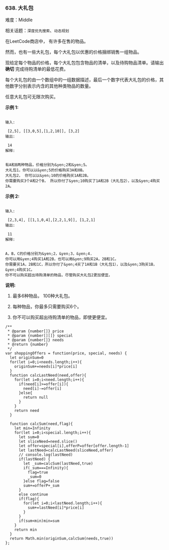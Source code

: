 ### 638. 大礼包

难度：Middle

相关话题：`深度优先搜索`、`动态规划`

在LeetCode商店中， 有许多在售的物品。



然而，也有一些大礼包，每个大礼包以优惠的价格捆绑销售一组物品。



现给定每个物品的价格，每个大礼包包含物品的清单，以及待购物品清单。请输出**确切** 完成待购清单的最低花费。



每个大礼包的由一个数组中的一组数据描述，最后一个数字代表大礼包的价格，其他数字分别表示内含的其他种类物品的数量。



任意大礼包可无限次购买。



**示例 1:** 





```

输入:

 [2,5], [[3,0,5],[1,2,10]], [3,2]
输出:

 14
解释:

 
有A和B两种物品，价格分别为&yen;2和&yen;5。
大礼包1，你可以以&yen;5的价格购买3A和0B。
大礼包2， 你可以以&yen;10的价格购买1A和2B。
你需要购买3个A和2个B， 所以你付了&yen;10购买了1A和2B（大礼包2），以及&yen;4购买2A。
```


**示例 2:** 





```

输入:

 [2,3,4], [[1,1,0,4],[2,2,1,9]], [1,2,1]
输出:

 11
解释:

 
A，B，C的价格分别为&yen;2，&yen;3，&yen;4.
你可以用&yen;4购买1A和2B，也可以用&yen;9购买2A，2B和1C。
你需要买1A，2B和1C，所以你付了&yen;4买了1A和1B（大礼包1），以及&yen;3购买1B， &yen;4购买1C。
你不可以购买超出待购清单的物品，尽管购买大礼包2更加便宜。

```


**说明:** 




1. 最多6种物品， 100种大礼包。

2. 每种物品，你最多只需要购买6个。

3. 你不可以购买超出待购清单的物品，即使更便宜。






```
/**
 * @param {number[]} price
 * @param {number[][]} special
 * @param {number[]} needs
 * @return {number}
 */
var shoppingOffers = function(price, special, needs) {
  let originSum=0
  for(let i=0;i<needs.length;i++){
    originSum+=needs[i]*price[i]
  }
  function calcLastNeed(need,offer){
    for(let i=0;i<need.length;i++){
      if(need[i]>=offer[i]){
        need[i]-=offer[i]
      }else{
        return null
      }
    }
    return need
  }

  function calcSum(need,flag){
    let min=Infinity
    for(let i=0;i<special.length;i++){
      let sum=0
      let sliceNeed=need.slice()
      let offer=special[i],offerP=offer[offer.length-1]
      let lastNeed=calcLastNeed(sliceNeed,offer)
      // console.log(lastNeed)
      if(lastNeed) {
        let _sum=calcSum(lastNeed,true)
        if(_sum===Infinity){
          flag=true
          _sum=0
        }else flag=false
        sum+=offerP+_sum
      }
      else continue
      if(flag){
        for(let i=0;i<lastNeed.length;i++){
          sum+=lastNeed[i]*price[i]
        }
      }
      if(sum<min)min=sum
    }
    return min
  }
  return Math.min(originSum,calcSum(needs,true))
};



```


